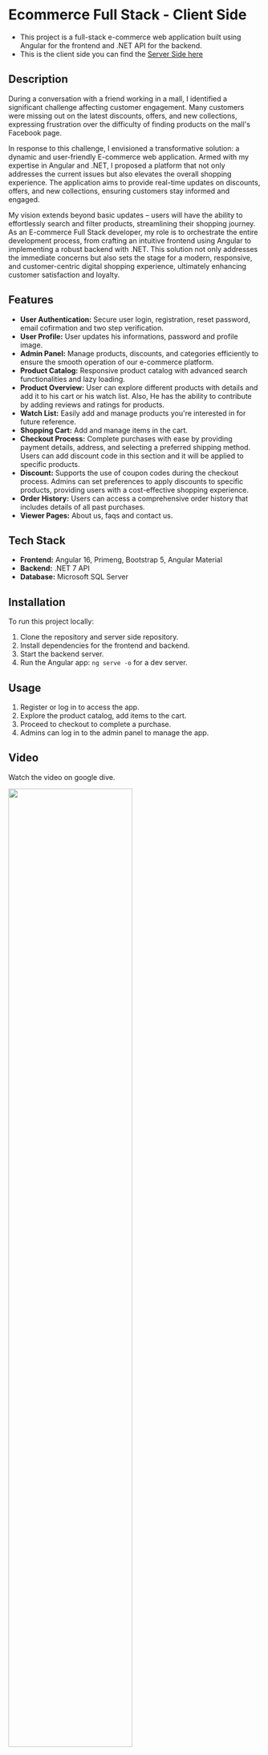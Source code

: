 # Ecommerce Full Stack - Client Side

* This project is a full-stack e-commerce web application built using Angular for the frontend and .NET API for the backend.
* This is the client side you can find the [Server Side here](https://github.com/Eng-Ahmed-Elsayed/Ecommerce-Server-Side)

## Description

During a conversation with a friend working in a mall, I identified a significant challenge affecting customer engagement. Many customers were missing out on the latest discounts, offers, and new collections, expressing frustration over the difficulty of finding products on the mall's Facebook page.

In response to this challenge, I envisioned a transformative solution: a dynamic and user-friendly E-commerce web application. Armed with my expertise in Angular and .NET, I proposed a platform that not only addresses the current issues but also elevates the overall shopping experience. The application aims to provide real-time updates on discounts, offers, and new collections, ensuring customers stay informed and engaged.

My vision extends beyond basic updates – users will have the ability to effortlessly search and filter products, streamlining their shopping journey. As an E-commerce Full Stack developer, my role is to orchestrate the entire development process, from crafting an intuitive frontend using Angular to implementing a robust backend with .NET. This solution not only addresses the immediate concerns but also sets the stage for a modern, responsive, and customer-centric digital shopping experience, ultimately enhancing customer satisfaction and loyalty.

## Features

* **User Authentication:** Secure user login, registration, reset password, email cofirmation and two step verification.
* **User Profile:** User updates his informations, password and profile image.
* **Admin Panel:** Manage products, discounts, and categories efficiently to ensure the smooth operation of our e-commerce platform.
* **Product Catalog:** Responsive product catalog with advanced search functionalities and lazy loading.
* **Product Overview:** User can explore different products with details and add it to his cart or his watch list. Also, He has the ability to contribute by adding reviews and ratings for products.
* **Watch List:** Easily add and manage products you're interested in for future reference.
* **Shopping Cart:** Add and manage items in the cart.
* **Checkout Process:** Complete purchases with ease by providing payment details, address, and selecting a preferred shipping method. Users can add discount code in this section and it will be applied to specific products.
* **Discount:** Supports the use of coupon codes during the checkout process. Admins can set preferences to apply discounts to specific products, providing users with a cost-effective shopping experience.
* **Order History:** Users can access a comprehensive order history that includes details of all past purchases.
* **Viewer Pages:** About us, faqs and contact us.

## Tech Stack

* **Frontend:** Angular 16, Primeng, Bootstrap 5, Angular Material
* **Backend:** .NET 7 API
* **Database:** Microsoft SQL Server

## Installation

To run this project locally:

1. Clone the repository and server side repository.
2. Install dependencies for the frontend and backend.
3. Start the backend server.
4. Run the Angular app: `ng serve -o` for a dev server.

## Usage

1. Register or log in to access the app.
2. Explore the product catalog, add items to the cart.
3. Proceed to checkout to complete a purchase.
4. Admins can log in to the admin panel to manage the app.

## Video

Watch the video on google dive.

[<img src="screenshots/1.png" width="70%">](https://drive.google.com/file/d/1Qu-ns4Em2j8oDtlUtO9pkKia_3f20atT/preview "Ecommerce Demo")

## Screenshots

![Screenshot 1](/screenshots/1.png)
![Screenshot 1](/screenshots/2.png)
![Screenshot 1](/screenshots/3.png)
![Screenshot 1](/screenshots/4.png)
![Screenshot 1](/screenshots/5.png)
![Screenshot 1](/screenshots/6.png)
![Screenshot 1](/screenshots/7.png)
![Screenshot 1](/screenshots/8.png)

## Featured Screenshots

In this section, we present additional featured screenshots to showcase specific aspects of the application. You can see all the screenshots from the following links.

* [User Authentication & Profile](https://github.com/Eng-Ahmed-Elsayed/Ecommerce-Client-Side/tree/master/screenshots/auth-and-user/SCREENSHOTS.md)
* [Home](https://github.com/Eng-Ahmed-Elsayed/Ecommerce-Client-Side/tree/master/screenshots/home/SCREENSHOTS.md)
* [Admin Panel](https://github.com/Eng-Ahmed-Elsayed/Ecommerce-Client-Side/tree/master/screenshots/admin-panel/SCREENSHOTS.md)
* [Product Catalog](https://github.com/Eng-Ahmed-Elsayed/Ecommerce-Client-Side/tree/master/screenshots/product-catalog/SCREENSHOTS.md)
* [Product Overview](https://github.com/Eng-Ahmed-Elsayed/Ecommerce-Client-Side/tree/master/screenshots/product-overview/SCREENSHOTS.md)
* [Watch List](https://github.com/Eng-Ahmed-Elsayed/Ecommerce-Client-Side/tree/master/screenshots/watch-list/SCREENSHOTS.md)
* [Shopping Cart](https://github.com/Eng-Ahmed-Elsayed/Ecommerce-Client-Side/tree/master/screenshots/shopping-cart/SCREENSHOTS.md)
* [Check Out](https://github.com/Eng-Ahmed-Elsayed/Ecommerce-Client-Side/tree/master/screenshots/check-out/SCREENSHOTS.md)
* [Order History](https://github.com/Eng-Ahmed-Elsayed/Ecommerce-Client-Side/tree/master/screenshots/order-history/SCREENSHOTS.md)
* [Mobile Responsive](https://github.com/Eng-Ahmed-Elsayed/Ecommerce-Client-Side/tree/master/screenshots/mobile-screen/SCREENSHOTS.md)
* [Viewer Pages](https://github.com/Eng-Ahmed-Elsayed/Ecommerce-Client-Side/tree/master/screenshots/viewer-pages/SCREENSHOTS.md)
* [Errors](https://github.com/Eng-Ahmed-Elsayed/Ecommerce-Client-Side/tree/master/screenshots/errors/SCREENSHOTS.md)

## Future Improvements

* Implement order tracking.
* Add product videos and improve product images.
* Implement push notifications.
* Enhance admin panel features for better management.
